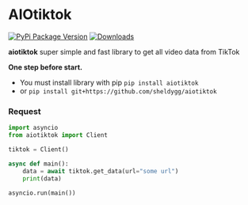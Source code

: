 # AIOtiktok

[![PyPi Package Version](https://img.shields.io/pypi/v/aiotiktok?color=blue)](https://pypi.org/project/aiotiktok/)
[![Downloads](https://img.shields.io/pypi/dm/aiotiktok?color=blue)](https://pypi.org/project/aiotiktok/)

**aiotiktok** super simple and fast library to get all video data from TikTok


**One step before start.**
- You must install library with pip `pip install aiotiktok`
- or `pip install git+https://github.com/sheldygg/aiotiktok`

### Request

```python
import asyncio
from aiotiktok import Client

tiktok = Client()

async def main():
    data = await tiktok.get_data(url="some url")
    print(data)
    
asyncio.run(main())
```
